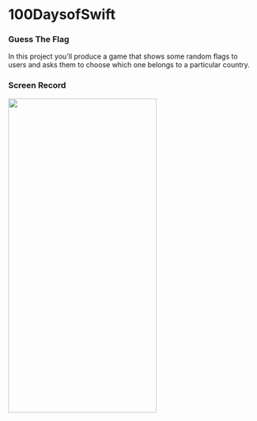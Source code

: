 # 100DaysofSwift
### Guess The Flag
In this project you'll produce a game that shows some random flags to users and asks them to choose which one belongs to a particular country.
### Screen Record
<img src="https://user-images.githubusercontent.com/100798803/159565781-cd5171de-99fe-4bd1-b4dd-e69b9556f66f.gif" width="300" height="635"/>

